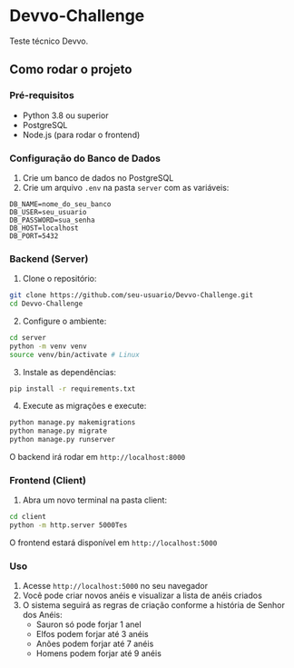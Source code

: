 # Devvo-Challenge
Teste técnico Devvo.

## Como rodar o projeto

### Pré-requisitos
- Python 3.8 ou superior
- PostgreSQL
- Node.js (para rodar o frontend)

### Configuração do Banco de Dados
1. Crie um banco de dados no PostgreSQL
2. Crie um arquivo `.env` na pasta `server` com as variáveis:
```
DB_NAME=nome_do_seu_banco
DB_USER=seu_usuario
DB_PASSWORD=sua_senha
DB_HOST=localhost
DB_PORT=5432
```

### Backend (Server)
1. Clone o repositório:
```bash
git clone https://github.com/seu-usuario/Devvo-Challenge.git
cd Devvo-Challenge
```

2. Configure o ambiente:
```bash
cd server
python -m venv venv
source venv/bin/activate # Linux
```

3. Instale as dependências:
```bash
pip install -r requirements.txt
```

4. Execute as migrações e execute:
```bash
python manage.py makemigrations
python manage.py migrate
python manage.py runserver
```

O backend irá rodar em `http://localhost:8000`

### Frontend (Client)
1. Abra um novo terminal na pasta client:
```bash
cd client
python -m http.server 5000Tes
```

O frontend estará disponível em `http://localhost:5000`

### Uso
1. Acesse `http://localhost:5000` no seu navegador
2. Você pode criar novos anéis e visualizar a lista de anéis criados
3. O sistema seguirá as regras de criação conforme a história de Senhor dos Anéis:
   - Sauron só pode forjar 1 anel
   - Elfos podem forjar até 3 anéis
   - Anões podem forjar até 7 anéis
   - Homens podem forjar até 9 anéis